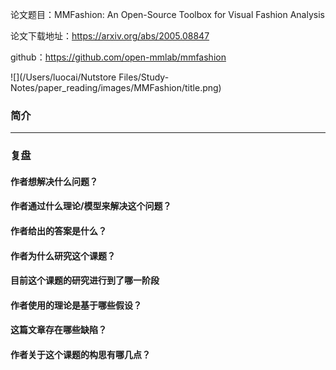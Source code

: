 论文题目：MMFashion: An Open-Source Toolbox for Visual Fashion Analysis

论文下载地址：https://arxiv.org/abs/2005.08847

github：https://github.com/open-mmlab/mmfashion

![](/Users/luocai/Nutstore Files/Study-Notes/paper_reading/images/MMFashion/title.png)

### 简介











------

### 复盘

#### 作者想解决什么问题？



#### 作者通过什么理论/模型来解决这个问题？





#### 作者给出的答案是什么？





#### 作者为什么研究这个课题？






#### 目前这个课题的研究进行到了哪一阶段





#### 作者使用的理论是基于哪些假设？





#### 这篇文章存在哪些缺陷？





#### 作者关于这个课题的构思有哪几点？



















